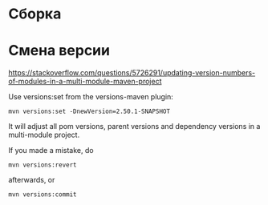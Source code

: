 Сборка
==================

Смена версии
================

https://stackoverflow.com/questions/5726291/updating-version-numbers-of-modules-in-a-multi-module-maven-project

Use versions:set from the versions-maven plugin:

    mvn versions:set -DnewVersion=2.50.1-SNAPSHOT

It will adjust all pom versions, parent versions and dependency versions in a multi-module project.

If you made a mistake, do

    mvn versions:revert

afterwards, or

    mvn versions:commit
